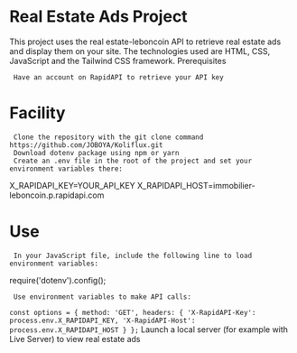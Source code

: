 # Real Estate Ads Project

This project uses the real estate-leboncoin API to retrieve real estate ads and display them on your site. The technologies used are HTML, CSS, JavaScript and the Tailwind CSS framework.
Prerequisites

     Have an account on RapidAPI to retrieve your API key

# Facility

     Clone the repository with the git clone command https://github.com/JOBOYA/Koliflux.git
     Download dotenv package using npm or yarn
     Create an .env file in the root of the project and set your environment variables there:

X_RAPIDAPI_KEY=YOUR_API_KEY
X_RAPIDAPI_HOST=immobilier-leboncoin.p.rapidapi.com

# Use

     In your JavaScript file, include the following line to load environment variables:

require('dotenv').config();

     Use environment variables to make API calls:
`
const options = {
     method: 'GET',
     headers: {
         'X-RapidAPI-Key': process.env.X_RAPIDAPI_KEY,
         'X-RapidAPI-Host': process.env.X_RAPIDAPI_HOST
     }
};
`
     Launch a local server (for example with Live Server) to view real estate ads

